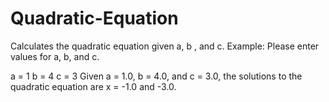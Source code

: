 # Quadratic-Equation
Calculates the quadratic equation given a, b , and c.
Example:
 Please enter values for a, b, and c.

a = 1
b = 4
c = 3
Given a = 1.0, b = 4.0, and c = 3.0, the solutions to the quadratic equation are x = -1.0 and -3.0.
